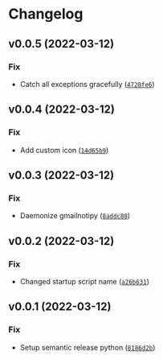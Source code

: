 # Changelog

<!--next-version-placeholder-->

## v0.0.5 (2022-03-12)
### Fix
* Catch all exceptions gracefully ([`4720fe6`](https://github.com/iamtalhaasghar/gmailnotipy/commit/4720fe6d6234d15832bf3d096a7e2ccbc8e04588))

## v0.0.4 (2022-03-12)
### Fix
* Add custom icon ([`14d65b9`](https://github.com/iamtalhaasghar/gmailnotipy/commit/14d65b9f598f4d86dbf263ad6e88ad9531ed2291))

## v0.0.3 (2022-03-12)
### Fix
* Daemonize gmailnotipy ([`8addc88`](https://github.com/iamtalhaasghar/gmailnotipy/commit/8addc8851ff58c9a023a8d6d78d257857a4b47ed))

## v0.0.2 (2022-03-12)
### Fix
* Changed startup script name ([`a26b631`](https://github.com/iamtalhaasghar/gmailnotipy/commit/a26b631ae2b73290603150fc4c2482e063135547))

## v0.0.1 (2022-03-12)
### Fix
* Setup semantic release python ([`8186d2b`](https://github.com/iamtalhaasghar/gmailnotipy/commit/8186d2b08acc3c1df0a7e4bab9e0ae6979948380))
